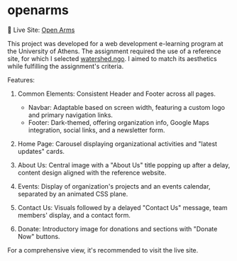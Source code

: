 # openarms
🔗 Live Site: [Open Arms](https://nikosdiakonis.github.io/openarms/)

This project was developed for a web development e-learning program at the University of Athens. The assignment required the use of a reference site, for which I selected [watershed.ngo](https://watershed.ngo). I aimed to match its aesthetics while fulfilling the assignment's criteria.

Features:
1. Common Elements: Consistent Header and Footer across all pages. 
    - Navbar: Adaptable based on screen width, featuring a custom logo and primary navigation links.
    - Footer: Dark-themed, offering organization info, Google Maps integration, social links, and a newsletter form.

2. Home Page: Carousel displaying organizational activities and "latest updates" cards.

3. About Us: Central image with a "About Us" title popping up after a delay, content design aligned with the reference website.

4. Events: Display of organization's projects and an events calendar, separated by an animated CSS plane.

5. Contact Us: Visuals followed by a delayed "Contact Us" message, team members' display, and a contact form.

6. Donate: Introductory image for donations and sections with "Donate Now" buttons.

For a comprehensive view, it's recommended to visit the live site.




